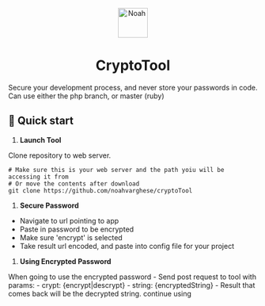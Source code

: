 <p align="center">
  <a href="https://www.gatsbyjs.org">
    <img alt="Noah" src="https://noahvarghese.me/favicon.ico" width="60" />
  </a>
</p>
<h1 align="center">
  CryptoTool
</h1>

Secure your development process, and never store your passwords in code.
Can use either the php branch, or master (ruby)

## 🚀 Quick start

1. **Launch Tool**

  Clone repository to web server.
  
  ```shell
  # Make sure this is your web server and the path yoiu will be accessing it from
  # Or move the contents after download
  git clone https://github.com/noahvarghese/cryptoTool
  ```
  
1. **Secure Password**

  - Navigate to url pointing to app
  - Paste in password to be encrypted
  - Make sure 'encrypt' is selected
  - Take result url encoded, and paste into config file for your project

1. **Using Encrypted Password**
 
  When going to use the encrypted password
    - Send post request to tool with params: 
      - crypt: {encrypt|descrypt}
      - string: {encryptedString}
    - Result that comes back will be the decrypted string. continue using
